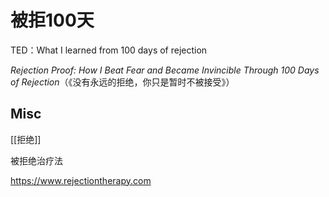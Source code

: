# 被拒100天

TED：What I learned from 100 days of rejection

_Rejection Proof: How I Beat Fear and Became Invincible Through 100 Days of Rejection_（《没有永远的拒绝，你只是暂时不被接受》）



## Misc

[[拒绝]]

被拒绝治疗法

https://www.rejectiontherapy.com




